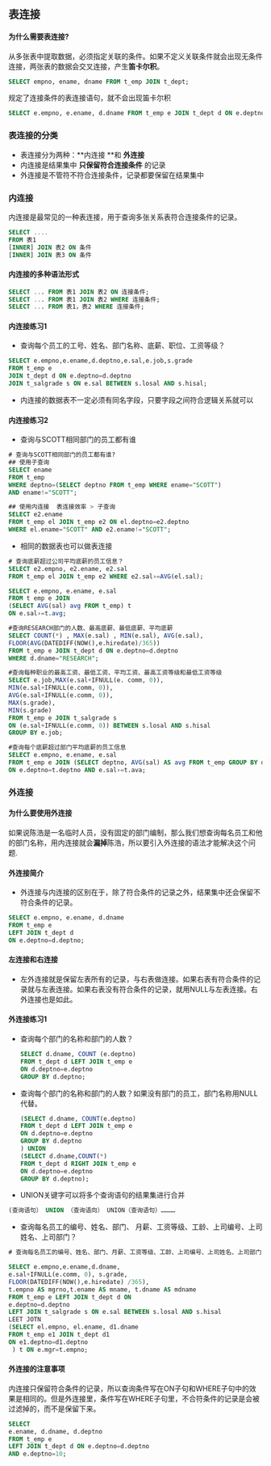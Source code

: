 ## 表连接

#### 为什么需要表连接?

从多张表中提取数据，必须指定关联的条件。如果不定义关联条件就会出现无条件连接，两张表的数据会交叉连接，产生**笛卡尔积**。

```sql
SELECT empno, ename, dname FROM t_emp JOIN t_dept;
```

规定了连接条件的表连接语句，就不会出现笛卡尔积
```sql
SELECT e.empno, e.ename, d.dname FROM t_emp e JOIN t_dept d ON e.deptno=d.deptno;
```

### 表连接的分类

- 表连接分为两种：**内连接 **和 **外连接**
- 内连接是结果集中 **只保留符合连接条件** 的记录
- 外连接是不管符不符合连接条件，记录都要保留在结果集中

### 内连接

内连接是最常见的一种表连接，用于查询多张关系表符合连接条件的记录。

```sql
SELECT ....
FROM 表1
[INNER] JOIN 表2 ON 条件
[INNER] JOIN 表3 ON 条件
```



#### 内连接的多种语法形式

```sql
SELECT ... FROM 表1 JOIN 表2 ON 连接条件;
SELECT ... FROM 表1 JOIN 表2 WHERE 连接条件;
SELECT ... FROM 表1，表2 WHERE 连接条件;
```

#### 内连接练习1

- 查询每个员工的工号、姓名、部门名称、底薪、职位、工资等级？

```sql
SELECT e.empno,e.ename,d.deptno,e.sal,e.job,s.grade
FROM t_emp e
JOIN t_dept d ON e.deptno=d.deptno
JOIN t_salgrade s ON e.sal BETWEEN s.losal AND s.hisal;
```

- 内连接的数据表不一定必须有同名字段，只要字段之间符合逻辑关系就可以

#### 内连接练习2

- 查询与SCOTT相同部门的员工都有谁

```sql
# 查询与SCOTT相同部门的员工都有谁? 
## 使用子查询
SELECT ename 
FROM t_emp 
WHERE deptno=(SELECT deptno FROM t_emp WHERE ename="SCOTT")
AND ename!="SCOTT";

## 使用内连接  表连接效率 > 子查询
SELECT e2.ename
FROM t_emp el JOIN t_emp e2 ON el.deptno=e2.deptno
WHERE el.ename="SCOTT" AND e2.ename!="SCOTT";
```

- 相同的数据表也可以做表连接

```sql
# 查询底薪超过公司平均底薪的员工信息？
SELECT e2.empno, e2.ename, e2.sal
FROM t_emp el JOIN t_emp e2 WHERE e2.sal›=AVG(el.sal);

SELECT e.empno, e.ename, e.sal
FROM t emp e JOIN
(SELECT AVG(sal) avg FROM t_emp) t
ON e.sal›=t.avg;
```

```sql
#查询RESEARCH部门的人数、最高底薪、最低底薪、平均底薪
SELECT COUNT(*) , MAX(e.sal) , MIN(e.sal), AVG(e.sal),
FLOOR(AVG(DATEDIFF(NOW(),e.hiredate)/365))
FROM t_emp e JOIN t_dept d ON e.deptno=d.deptno
WHERE d.dname="RESEARCH";
```

```sql
#查询每种职业的最高工资、最低工资、平均工资、最高工资等级和最低工资等级
SELECT e.job,MAX(e.sal+IFNULL(e. comm, 0)),
MIN(e.sal+IFNULL(e.comm, 0)),
AVG(e.sal+IFNULL(e.comm, 0)),
MAX(s.grade),
MIN(s.grade)
FROM t_emp e JOIN t_salgrade s
ON (e.sal+IFNULL(e.comm, 0)) BETWEEN s.losal AND s.hisal
GROUP BY e.job;
```

```sql
#查询每个底薪超过部门平均底薪的员工信息
SELECT e.empno, e.ename, e.sal
FROM t_emp e JOIN (SELECT deptno, AVG(sal) AS avg FROM t_emp GROUP BY deptno)
ON e.deptno=t.deptno AND e.sal›=t.ava;
```



### 外连接

#### 为什么要使用外连接

如果说陈浩是一名临时人员，没有固定的部门编制，那么我们想查询每名员工和他的部门名称，用内连接就会**漏掉**陈浩，所以要引入外连接的语法才能解决这个问题.

#### 外连接简介

- 外连接与内连接的区别在于，除了符合条件的记录之外，结果集中还会保留不符合条件的记录。

```sql
SELECT e.empno, e.ename, d.dname
FROM t_emp e
LEFT JOIN t_dept d 
ON e.deptno=d.deptno;
```



#### 左连接和右连接

- 左外连接就是保留左表所有的记录，与右表做连接。如果右表有符合条件的记录就与左表连接。如果右表没有符合条件的记录，就用NULL与左表连接。右外连接也是如此。



#### 外连接练习1

- 查询每个部门的名称和部门的人数？

  ```sql
  SELECT d.dname, COUNT (e.deptno)
  FROM t_dept d LEFT JOIN t_emp e
  ON d.deptno=e.deptno
  GROUP BY d.deptno;
  ```

- 查询每个部门的名称和部门的人数？如果没有部门的员工，部门名称用NULL代替。

  ```sql
  (SELECT d.dname, COUNT(e.deptno)
  FROM t_dept d LEFT JOIN t_emp e
  ON d.deptno=e.deptno
  GROUP BY d.deptno
  ) UNION
  (SELECT d.dname,COUNT(*)
  FROM t_dept d RIGHT JOIN t_emp e
  ON d.deptno=e.deptno
  GROUP BY d.deptno);
  ```

- UNION关键字可以将多个查询语句的结果集进行合并

```sql
(查询语句） UNION （查询语向） UNION（查询语句）…………
```

- 查询每名员工的编号、姓名、部门、 月薪、工资等级、工龄、上司编号、上司姓名、上司部门？

```sql
# 查询每名员工的编号、姓名、部门、月薪、工资等级、工龄、上司编号、上司姓名、上司部门？

SELECT e.empno,e.ename,d.dname,
e.sal+IFNULL(e.comm, 0), s.grade,
FLOOR(DATEDIFF(NOW(),e.hiredate) /365),
t.empno AS mgrno,t.ename AS mname, t.dname AS mdname
FROM t_emp e LEFT JOIN t_dept d ON
e.deptno=d.deptno
LEFT JOIN t_salgrade s ON e.sal BETWEEN s.losal AND s.hisal
LEET JOTN
(SELECT el.empno, el.ename, d1.dname
FROM t_emp e1 JOIN t_dept d1
ON e1.deptno=d1.deptno
 ) t ON e.mgr=t.empno;

```

#### 外连接的注意事项

内连接只保留符合条件的记录，所以查询条件写在ON子句和WHERE子句中的效果是相同的。但是外连接里，条件写在WHERE子句里，不合符条件的记录是会被过滤掉的，而不是保留下来。

```sql
SELECT
e.ename, d.dname, d.deptno
FROM t_emp e
LEFT JOIN t_dept d ON e.deptno=d.deptno
AND e.deptno=10;
```

